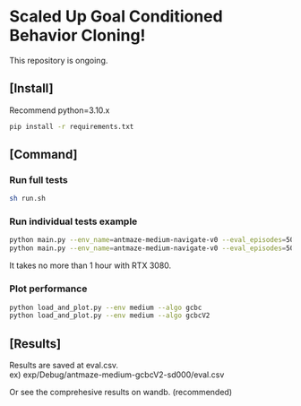 # Scaled Up Goal Conditioned Behavior Cloning! 

This repository is ongoing.

## [Install]    
Recommend python=3.10.x   
```bash
pip install -r requirements.txt
```

## [Command]    
### Run full tests    
```bash
sh run.sh
```

### Run individual tests example   
```bash
python main.py --env_name=antmaze-medium-navigate-v0 --eval_episodes=50 --agent=agents/gcbc.py --seed 0
python main.py --env_name=antmaze-medium-navigate-v0 --eval_episodes=50 --agent=agents/gcbcV2.py --seed 0 
```
It takes no more than 1 hour with RTX 3080.  

### Plot performance
```bash
python load_and_plot.py --env medium --algo gcbc
python load_and_plot.py --env medium --algo gcbcV2
```

## [Results]    
Results are saved at eval.csv.    
ex) exp/Debug/antmaze-medium-gcbcV2-sd000/eval.csv


Or see the comprehesive results on wandb. (recommended)
